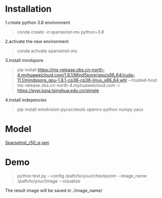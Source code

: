 # Installation  
1.create python 3.8 environment  
> conda create -n sparseinst-ms python=3.8  
  
2.activate the new environment  
> conda activate sparseinst-ms    
  
3.install mindspore   
> pip install https://ms-release.obs.cn-north-4.myhuaweicloud.com/1.8.1/MindSpore/gpu/x86_64/cuda-11.1/mindspore_gpu-1.8.1-cp38-cp38-linux_x86_64.whl --trusted-host ms-release.obs.cn-north-4.myhuaweicloud.com -i https://pypi.tuna.tsinghua.edu.cn/simple 
     
4.install indepencies   
> pip install mindvision pycocotools opencv-python numpy yacs   

# Model
[SparseInst_r50_g-iam](链接)

# Demo
> python test.py --config /path/to/your/checkpoint  --image_name /path/to/your/image --visualize  

The result image will be saved in ./image_name/
